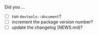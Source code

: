 Did you ...

- [ ] run `devtools::document`?
- [ ] increment the package version number?
- [ ] update the changelog (NEWS.md)?
